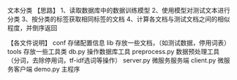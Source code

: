 文本分类
【思路】
1、读取数据库中的数据训练模型
2、使用模型对测试文本进行分类
3、按分类的标签获取相同标签的文档
4、计算各文档与测试文档之间的相似程度，并倒序返回


【各文件说明】
conf
    存储配置信息
lib
    存放一些文档，（如测试数据，停用词表）
tools
    存放一些工具类
    db.py
        操作数据库工具
    preprocess.py
        数据预处理工具（分词，去除停用词，tf-idf选词等操作）
server.py
    微服务服务端
client.py
    微服务客户端
demo.py
    主程序
